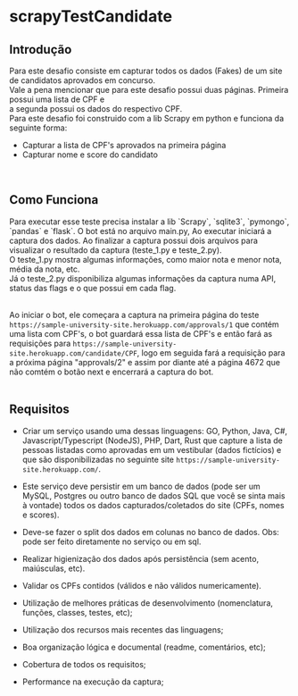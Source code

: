 # scrapyTestCandidate
<h2>Introdução</h2>
Para este desafio consiste em capturar todos os dados (Fakes) de um site de candidatos aprovados em concurso.<br>
Vale a pena mencionar que para este desafio possui duas páginas. Primeira possui uma lista de CPF e<br>
a segunda possui os dados do respectivo CPF.<br>
Para este desafio foi construido com a lib Scrapy em python e funciona da seguinte forma:<br>

* Capturar a lista de CPF's aprovados na primeira página
* Capturar nome e score do candidato
    
<br>
<h2>Como Funciona</h2>
Para executar esse teste precisa instalar a lib `Scrapy`, `sqlite3`, `pymongo`, `pandas` e `flask`.
O bot está no arquivo main.py, Ao executar iniciará a captura dos dados. Ao finalizar a captura
possui dois arquivos para visualizar o resultado da captura (teste_1.py e teste_2.py). <br>
O teste_1.py mostra algumas informações, como maior nota e menor nota, média da nota, etc.<br>
Já o teste_2.py disponibiliza algumas informações da captura numa API, status das flags e o que possui
em cada flag.<br>
<br>

Ao iniciar o bot, ele começara a captura na primeira página do teste `https://sample-university-site.herokuapp.com/approvals/1`
que contém uma lista com CPF's, o bot guardará essa lista de CPF's e então fará as requisições para
`https://sample-university-site.herokuapp.com/candidate/CPF`, logo em seguida fará a requisição 
para a próxima página "approvals/2" e assim por diante até a página 4672 que não comtém o botão next
e encerrará a captura do bot.<br>
<br>

<h2>Requisitos</h2>

- Criar um serviço usando uma dessas linguagens: GO, Python, Java, C#, Javascript/Typescript (NodeJS), 
    PHP, Dart, Rust que capture a lista de pessoas listadas como aprovadas em um vestibular (dados fictícios) e que são 
    disponibilizadas no seguinte site `https://sample-university-site.herokuapp.com/`.

- Este serviço deve persistir em um banco de dados (pode ser um MySQL, Postgres ou outro banco de dados SQL que 
    você se sinta mais à vontade) todos os dados capturados/coletados do site (CPFs, nomes e scores).

- Deve-se fazer o split dos dados em colunas no banco de dados. Obs: pode ser feito diretamente no serviço ou em sql.

- Realizar higienização dos dados após persistência (sem acento, maiúsculas, etc).

- Validar os CPFs contidos (válidos e não válidos numericamente).

- Utilização de melhores práticas de desenvolvimento (nomenclatura, funções, classes, testes, etc);

- Utilização dos recursos mais recentes das linguagens;

- Boa organização lógica e documental (readme, comentários, etc);

- Cobertura de todos os requisitos;

- Performance na execução da captura;
